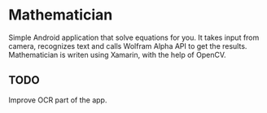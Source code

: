 # Mathematician

Simple Android application that solve equations for you. 
It takes input from camera, recognizes text and calls Wolfram Alpha API to get the results.
Mathematician is writen using Xamarin, with the help of OpenCV.

## TODO

Improve OCR part of the app.

